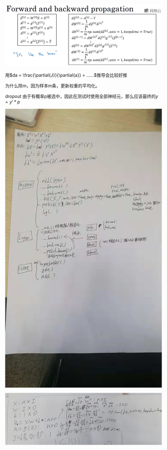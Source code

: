 ![img](前向、反向传播.assets/clipboard.png)

用$da = \frac{\partial{J}}{\partial{a}} = ......$推导会比较好推

为什么除m，因为样本m条，更新权重的平均化。

dropout 由于有概率p被选中，因此在测试时使用全部神经元，那么应该最终的$y = y' * p​$

![img](前向、反向传播.assets/62f1998a74fe5f61a4f602794a6414c.jpg)

![img](前向、反向传播.assets/b71e66d69e208966b4ca504b262fb6f.jpg)

